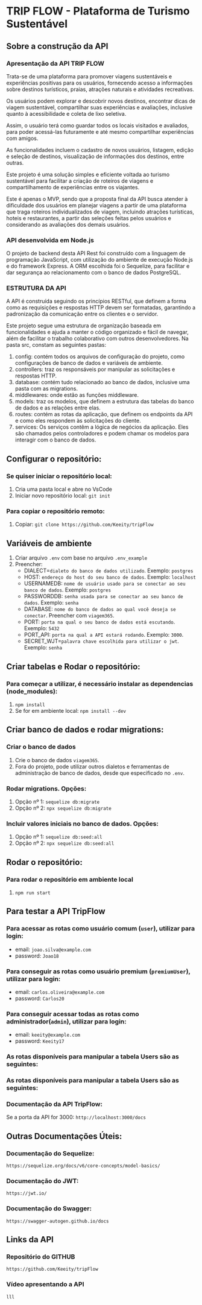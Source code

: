 # TRIP FLOW - Plataforma de Turismo Sustentável

## Sobre a construção da API

### Apresentação da API TRIP FLOW 
Trata-se de uma plataforma para promover viagens sustentáveis e experiências positivas para os usuários, fornecendo acesso a informações sobre destinos turísticos, praias, atrações naturais e atividades recreativas.

Os usuários podem explorar e descobrir novos destinos, encontrar dicas de viagem sustentável, compartilhar suas experiências e avaliações, inclusive quanto à acessibilidade e coleta de lixo seletiva.
 
Assim, o usuário terá como guardar todos os locais visitados e avaliados, para poder acessá-las futuramente e até mesmo compartilhar experiências com amigos.

As funcionalidades incluem o cadastro de novos usuários, listagem, edição e seleção de destinos, visualização de informações dos destinos, entre outras.

Este projeto é uma solução simples e eficiente voltada ao turismo sustentável para facilitar a criação de roteiros de viagens e compartilhamento de experiências entre os viajantes.

Este é apenas o MVP, sendo que a proposta final da API busca atender à dificuldade dos usuários em planejar viagens a partir de uma plataforma que traga roteiros individualizados de viagem, incluindo atrações turísticas, hoteis e restaurantes, a partir das seleções feitas pelos usuários e considerando as avaliações dos demais usuários.

   ### API desenvolvida em Node.js 
   O projeto de backend desta API Rest foi construído com a linguagem de programação JavaScript, com utilização do ambiente de execução Node.js e do framework Express. A ORM escolhida foi o Sequelize, para facilitar e dar segurança ao relacionamento com o banco de dados PostgreSQL. 

   ### ESTRUTURA DA API 
   A API é construída seguindo os princípios RESTful, que definem a forma como as requisições e respostas HTTP devem ser formatadas, garantindo a padronização da comunicação entre os clientes e o servidor. 

   Este projeto segue uma estrutura de organização baseada em funcionalidades e ajuda a manter o código organizado e fácil de navegar, além de facilitar o trabalho colaborativo com outros desenvolvedores. Na pasta src, constam as seguintes pastas:
   1. config: contém todos os arquivos de configuração do projeto, como configurações de banco de dados e variáveis de ambiente.
   2. controllers: traz os responsáveis por manipular as solicitações e respostas HTTP.
   3. database: contém tudo relacionado ao banco de dados, inclusive uma pasta com as migrations.
   4. middlewares: onde estão as funções middleware.
   5. models: traz os modelos, que definem a estrutura das tabelas do banco de dados e as relações entre elas.
   6. routes: contém as rotas da aplicação, que definem os endpoints da API e como eles respondem às solicitações do cliente.
   7. services: Os serviços contêm a lógica de negócios da aplicação. Eles são chamados pelos controladores e podem chamar os modelos para interagir com o banco de dados.

## Configurar o repositório:

   ### Se quiser iniciar o repositório local:
   1. Cria uma pasta local e abre no VsCode
   2. Iniciar novo repositório local: `git init`

   ### Para copiar o repositório remoto:
   1. Copiar: `git clone https://github.com/Keeity/tripFlow`

## Variáveis de ambiente
   1. Criar arquivo `.env` com base no arquivo `.env_example`
   2. Preencher:
        * DIALECT=`dialeto do banco de dados utilizado`. Exemplo: `postgres`
        * HOST: `endereço do host do seu banco de dados`. Exemplo: `localhost`
        * USERNAMEDB: `nome de usuário usado para se conectar ao seu banco de dados`. Exemplo: `postgres`
        * PASSWORDDB: `senha usada para se conectar ao seu banco de dados`. Exemplo: `senha`
        * DATABASE: `nome do banco de dados ao qual você deseja se conectar`. Preencher com `viagem365`.
        * PORT: `porta na qual o seu banco de dados está escutando`. Exemplo: `5432`
        * PORT_API: `porta na qual a API estará rodando`. Exemplo: `3000`.
        * SECRET_WJT=`palavra chave escolhida para utilizar o jwt`. Exemplo: `senha`

## Criar tabelas e Rodar o repositório:

   ### Para começar a utilizar, é necessário instalar as dependencias (node_modules):
   1. `npm install`
   2. Se for em ambiente local: `npm install --dev`

## Criar banco de dados e rodar migrations:

   ### Criar o banco de dados 
   1. Crie o banco de dados `viagem365`. 
   2. Fora do projeto, pode utilizar outros dialetos e ferramentas de administração de banco de dados, desde que especificado no `.env`.
  
   ### Rodar migrations. Opções:
   1. Opção nº 1: `sequelize db:migrate`
   2. Opção nº 2: `npx sequelize db:migrate`

   ### Incluir valores iniciais no banco de dados. Opções:
   1. Opção nº 1: `sequelize db:seed:all`
   2. Opção nº 2: `npx sequelize db:seed:all`
   
## Rodar o repositório:

   ### Para rodar o repositório em ambiente local
   1. `npm run start`

## Para testar a API TripFlow

  ### Para acessar as rotas como usuário comum (`user`), utilizar para login:
   * email: `joao.silva@example.com`
   * password: `Joao18`

  ### Para conseguir as rotas como usuário premium (`premiumUser`), utilizar para login:
   * email: `carlos.oliveira@example.com`
   * password: `Carlos20`

  ### Para conseguir acessar todas as rotas como administrador(`admin`), utilizar para login:
   * email: `keeity@example.com`
   *  password: `Keeity17`


   ### As rotas disponíveis para manipular a tabela Users são as seguintes:

   ### As rotas disponíveis para manipular a tabela Users são as seguintes:


   ### Documentação da API TripFlow:
   Se a porta da API for 3000: `http://localhost:3000/docs`

## Outras Documentações Úteis:

   ### Documentação do Sequelize: 
   `https://sequelize.org/docs/v6/core-concepts/model-basics/`

   ### Documentação do JWT: 
   `https://jwt.io/`

   ### Documentação do Swagger: 
   `https://swagger-autogen.github.io/docs`

## Links da API

   ### Repositório do GITHUB
   `https://github.com/Keeity/tripFlow`

   ### Vídeo apresentando a API
   `lll`

